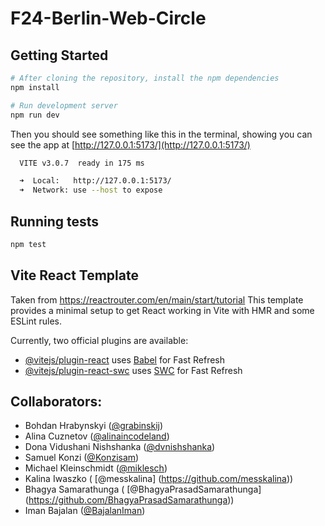 # F24-Berlin-Web-Circle

## Getting Started

```bash
# After cloning the repository, install the npm dependencies
npm install
```

```bash
# Run development server
npm run dev
```

Then you should see something like this in the terminal, showing you can see the app at [http://127.0.0.1:5173/](http://127.0.0.1:5173/)

```bash
  VITE v3.0.7  ready in 175 ms

  ➜  Local:   http://127.0.0.1:5173/
  ➜  Network: use --host to expose
```

## Running tests

```bash
npm test
```

## Vite React Template

Taken from https://reactrouter.com/en/main/start/tutorial
This template provides a minimal setup to get React working in Vite with HMR and some ESLint rules.

Currently, two official plugins are available:

- [@vitejs/plugin-react](https://github.com/vitejs/vite-plugin-react/blob/main/packages/plugin-react/README.md) uses [Babel](https://babeljs.io/) for Fast Refresh
- [@vitejs/plugin-react-swc](https://github.com/vitejs/vite-plugin-react-swc) uses [SWC](https://swc.rs/) for Fast Refresh

## Collaborators:

- Bohdan Hrabynskyi ([@grabinskij](https://github.com/grabinskij))
- Alina Cuznetov ([@alinaincodeland](https://github.com/alinaincodeland))
- Dona Vidushani Nishshanka ([@dvnishshanka](https://github.com/dvnishshanka))
- Samuel Konzi ([@Konzisam](https://github.com/Konzisam))
- Michael Kleinschmidt ([@miklesch](https://github.com/miklesch))
- Kalina Iwaszko ( [@messkalina] (https://github.com/messkalina))
- Bhagya Samarathunga ( [@BhagyaPrasadSamarathunga] (https://github.com/BhagyaPrasadSamarathunga))
- Iman Bajalan ([@BajalanIman](https://github.com/BajalanIman))
